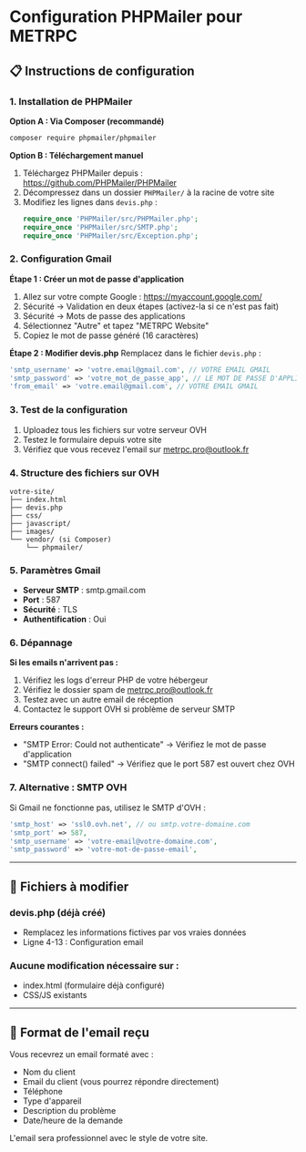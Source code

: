 # Configuration PHPMailer pour METRPC

## 📋 Instructions de configuration

### 1. Installation de PHPMailer

**Option A : Via Composer (recommandé)**
```bash
composer require phpmailer/phpmailer
```

**Option B : Téléchargement manuel**
1. Téléchargez PHPMailer depuis : https://github.com/PHPMailer/PHPMailer
2. Décompressez dans un dossier `PHPMailer/` à la racine de votre site
3. Modifiez les lignes dans `devis.php` :
   ```php
   require_once 'PHPMailer/src/PHPMailer.php';
   require_once 'PHPMailer/src/SMTP.php';
   require_once 'PHPMailer/src/Exception.php';
   ```

### 2. Configuration Gmail

**Étape 1 : Créer un mot de passe d'application**
1. Allez sur votre compte Google : https://myaccount.google.com/
2. Sécurité → Validation en deux étapes (activez-la si ce n'est pas fait)
3. Sécurité → Mots de passe des applications
4. Sélectionnez "Autre" et tapez "METRPC Website"
5. Copiez le mot de passe généré (16 caractères)

**Étape 2 : Modifier devis.php**
Remplacez dans le fichier `devis.php` :
```php
'smtp_username' => 'votre.email@gmail.com', // VOTRE EMAIL GMAIL
'smtp_password' => 'votre_mot_de_passe_app', // LE MOT DE PASSE D'APPLICATION
'from_email' => 'votre.email@gmail.com', // VOTRE EMAIL GMAIL
```

### 3. Test de la configuration

1. Uploadez tous les fichiers sur votre serveur OVH
2. Testez le formulaire depuis votre site
3. Vérifiez que vous recevez l'email sur metrpc.pro@outlook.fr

### 4. Structure des fichiers sur OVH

```
votre-site/
├── index.html
├── devis.php
├── css/
├── javascript/
├── images/
└── vendor/ (si Composer)
    └── phpmailer/
```

### 5. Paramètres Gmail

- **Serveur SMTP** : smtp.gmail.com
- **Port** : 587
- **Sécurité** : TLS
- **Authentification** : Oui

### 6. Dépannage

**Si les emails n'arrivent pas :**
1. Vérifiez les logs d'erreur PHP de votre hébergeur
2. Vérifiez le dossier spam de metrpc.pro@outlook.fr
3. Testez avec un autre email de réception
4. Contactez le support OVH si problème de serveur SMTP

**Erreurs courantes :**
- "SMTP Error: Could not authenticate" → Vérifiez le mot de passe d'application
- "SMTP connect() failed" → Vérifiez que le port 587 est ouvert chez OVH

### 7. Alternative : SMTP OVH

Si Gmail ne fonctionne pas, utilisez le SMTP d'OVH :
```php
'smtp_host' => 'ssl0.ovh.net', // ou smtp.votre-domaine.com
'smtp_port' => 587,
'smtp_username' => 'votre-email@votre-domaine.com',
'smtp_password' => 'votre-mot-de-passe-email',
```

---

## 🔧 Fichiers à modifier

### devis.php (déjà créé)
- Remplacez les informations fictives par vos vraies données
- Ligne 4-13 : Configuration email

### Aucune modification nécessaire sur :
- index.html (formulaire déjà configuré)
- CSS/JS existants

---

## 📧 Format de l'email reçu

Vous recevrez un email formaté avec :
- Nom du client
- Email du client (vous pourrez répondre directement)
- Téléphone
- Type d'appareil
- Description du problème
- Date/heure de la demande

L'email sera professionnel avec le style de votre site.